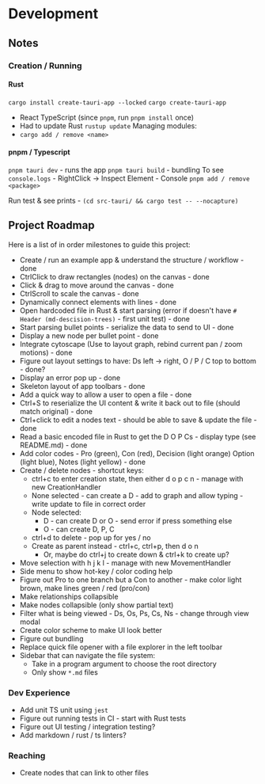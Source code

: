 # Development 
## Notes
### Creation / Running
#### Rust
`cargo install create-tauri-app --locked`
`cargo create-tauri-app` 
* React TypeScript (since `pnpm`, run `pnpm install` once)
* Had to update Rust `rustup update`
Managing modules:
* `cargo add / remove <name>`

#### pnpm / Typescript
`pnpm tauri dev` - runs the app
`pnpm tauri build` - bundling
To see `console.logs` - RightClick -> Inspect Element - Console
`pnpm add / remove <package>`

Run test & see prints - `(cd src-tauri/ && cargo test -- --nocapture)`

## Project Roadmap
Here is a list of in order milestones to guide this project:
* Create / run an example app & understand the structure / workflow - done
* CtrlClick to draw rectangles (nodes) on the canvas  - done
* Click & drag to move around the canvas - done
* CtrlScroll to scale the canvas - done
* Dynamically connect elements with lines - done
* Open hardcoded file in Rust & start parsing (error if doesn't have `# Header (md-descision-trees)` - first unit test) - done
* Start parsing bullet points - serialize the data to send to UI - done
* Display a new node per bullet point - done
* Integrate cytoscape (Use to layout graph, rebind current pan / zoom motions) - done
* Figure out layout settings to have: Ds left -> right, O / P / C top to bottom - done?
* Display an error pop up - done
* Skeleton layout of app toolbars - done
* Add a quick way to allow a user to open a file - done
* Ctrl+S to reserialize the UI content & write it back out to file (should match original) - done
* Ctrl+click to edit a nodes text - should be able to save & update the file - done
* Read a basic encoded file in Rust to get the D O P Cs - display type (see README.md) - done
* Add color codes - Pro (green), Con (red), Decision (light orange) Option (light blue), Notes (light yellow) - done
* Create / delete nodes - shortcut keys:
  * ctrl+c to enter creation state, then either d o p c n - manage with new CreationHandler
  * None selected - can create a D - add to graph and allow typing - write update to file in correct order
  * Node selected:
    * D - can create D or O - send error if press something else
    * O - can create D, P, C
  * ctrl+d to delete - pop up for yes / no
  * Create as parent instead - ctrl+c, ctrl+p, then d o n
    * Or, maybe do ctrl+j to create down & ctrl+k to create up?
* Move selection with h j k l - manage with new MovementHandler
* Side menu to show hot-key / color coding help
* Figure out Pro to one branch but a Con to another - make color light brown, make lines green / red (pro/con)
* Make relationships collapsible
* Make nodes collapsible (only show partial text)
* Filter what is being viewed - Ds, Os, Ps, Cs, Ns - change through view modal
* Create color scheme to make UI look better
* Figure out bundling
* Replace quick file opener with a file explorer in the left toolbar
* Sidebar that can navigate the file system:
  * Take in a program argument to choose the root directory
  * Only show `*.md` files

### Dev Experience
* Add unit TS unit using `jest`
* Figure out running tests in CI - start with Rust tests
* Figure out UI testing / integration testing?
* Add markdown / rust / ts linters?

### Reaching
* Create nodes that can link to other files

